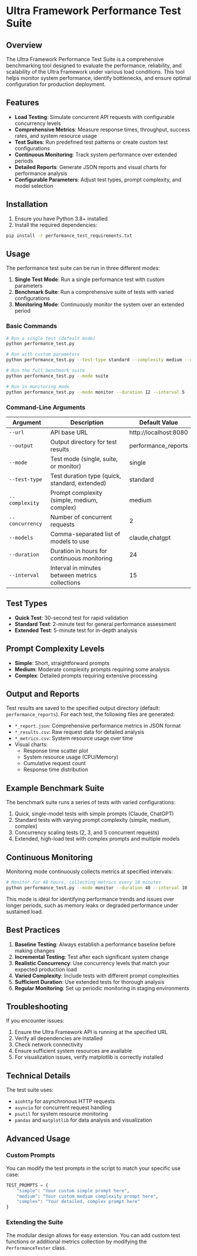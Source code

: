 # Ultra Framework Performance Test Suite

## Overview

The Ultra Framework Performance Test Suite is a comprehensive benchmarking tool designed to evaluate the performance, reliability, and scalability of the Ultra Framework under various load conditions. This tool helps monitor system performance, identify bottlenecks, and ensure optimal configuration for production deployment.

## Features

- **Load Testing**: Simulate concurrent API requests with configurable concurrency levels
- **Comprehensive Metrics**: Measure response times, throughput, success rates, and system resource usage
- **Test Suites**: Run predefined test patterns or create custom test configurations
- **Continuous Monitoring**: Track system performance over extended periods
- **Detailed Reports**: Generate JSON reports and visual charts for performance analysis
- **Configurable Parameters**: Adjust test types, prompt complexity, and model selection

## Installation

1. Ensure you have Python 3.8+ installed
2. Install the required dependencies:

```bash
pip install -r performance_test_requirements.txt
```

## Usage

The performance test suite can be run in three different modes:

1. **Single Test Mode**: Run a single performance test with custom parameters
2. **Benchmark Suite**: Run a comprehensive suite of tests with varied configurations
3. **Monitoring Mode**: Continuously monitor the system over an extended period

### Basic Commands

```bash
# Run a single test (default mode)
python performance_test.py

# Run with custom parameters
python performance_test.py --test-type standard --complexity medium --concurrency 3 --models claude,chatgpt

# Run the full benchmark suite
python performance_test.py --mode suite

# Run in monitoring mode
python performance_test.py --mode monitor --duration 12 --interval 5
```

### Command-Line Arguments

| Argument        | Description                                      | Default Value        |
|-----------------|--------------------------------------------------|----------------------|
| `--url`         | API base URL                                     | http://localhost:8080 |
| `--output`      | Output directory for test results                | performance_reports  |
| `--mode`        | Test mode (single, suite, or monitor)            | single               |
| `--test-type`   | Test duration type (quick, standard, extended)   | standard             |
| `--complexity`  | Prompt complexity (simple, medium, complex)      | medium               |
| `--concurrency` | Number of concurrent requests                    | 2                    |
| `--models`      | Comma-separated list of models to use            | claude,chatgpt       |
| `--duration`    | Duration in hours for continuous monitoring      | 24                   |
| `--interval`    | Interval in minutes between metrics collections  | 15                   |

## Test Types

- **Quick Test**: 30-second test for rapid validation
- **Standard Test**: 2-minute test for general performance assessment
- **Extended Test**: 5-minute test for in-depth analysis

## Prompt Complexity Levels

- **Simple**: Short, straightforward prompts
- **Medium**: Moderate complexity prompts requiring some analysis
- **Complex**: Detailed prompts requiring extensive processing

## Output and Reports

Test results are saved to the specified output directory (default: `performance_reports`). For each test, the following files are generated:

- `*_report.json`: Comprehensive performance metrics in JSON format
- `*_results.csv`: Raw request data for detailed analysis
- `*_metrics.csv`: System resource usage over time
- Visual charts:
  - Response time scatter plot
  - System resource usage (CPU/Memory)
  - Cumulative request count
  - Response time distribution

## Example Benchmark Suite

The benchmark suite runs a series of tests with varied configurations:

1. Quick, single-model tests with simple prompts (Claude, ChatGPT)
2. Standard tests with varying prompt complexity (simple, medium, complex)
3. Concurrency scaling tests (2, 3, and 5 concurrent requests)
4. Extended, high-load test with complex prompts and multiple models

## Continuous Monitoring

Monitoring mode continuously collects metrics at specified intervals:

```bash
# Monitor for 48 hours, collecting metrics every 10 minutes
python performance_test.py --mode monitor --duration 48 --interval 10
```

This mode is ideal for identifying performance trends and issues over longer periods, such as memory leaks or degraded performance under sustained load.

## Best Practices

1. **Baseline Testing**: Always establish a performance baseline before making changes
2. **Incremental Testing**: Test after each significant system change
3. **Realistic Concurrency**: Use concurrency levels that match your expected production load
4. **Varied Complexity**: Include tests with different prompt complexities
5. **Sufficient Duration**: Use extended tests for thorough analysis
6. **Regular Monitoring**: Set up periodic monitoring in staging environments

## Troubleshooting

If you encounter issues:

1. Ensure the Ultra Framework API is running at the specified URL
2. Verify all dependencies are installed
3. Check network connectivity
4. Ensure sufficient system resources are available
5. For visualization issues, verify matplotlib is correctly installed

## Technical Details

The test suite uses:
- `aiohttp` for asynchronous HTTP requests
- `asyncio` for concurrent request handling
- `psutil` for system resource monitoring
- `pandas` and `matplotlib` for data analysis and visualization

## Advanced Usage

### Custom Prompts

You can modify the test prompts in the script to match your specific use case:

```python
TEST_PROMPTS = {
    "simple": "Your custom simple prompt here",
    "medium": "Your custom medium complexity prompt here",
    "complex": "Your detailed, complex prompt here"
}
```

### Extending the Suite

The modular design allows for easy extension. You can add custom test functions or additional metrics collection by modifying the `PerformanceTester` class. 
